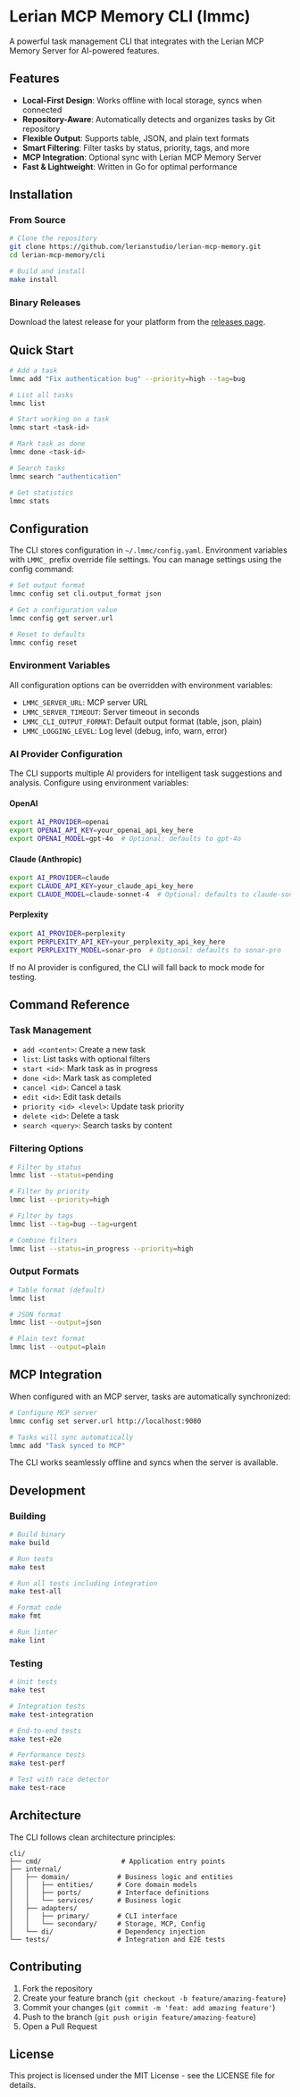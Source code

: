 # Lerian MCP Memory CLI (lmmc)

A powerful task management CLI that integrates with the Lerian MCP Memory Server for AI-powered features.

## Features

- **Local-First Design**: Works offline with local storage, syncs when connected
- **Repository-Aware**: Automatically detects and organizes tasks by Git repository
- **Flexible Output**: Supports table, JSON, and plain text formats
- **Smart Filtering**: Filter tasks by status, priority, tags, and more
- **MCP Integration**: Optional sync with Lerian MCP Memory Server
- **Fast & Lightweight**: Written in Go for optimal performance

## Installation

### From Source

```bash
# Clone the repository
git clone https://github.com/lerianstudio/lerian-mcp-memory.git
cd lerian-mcp-memory/cli

# Build and install
make install
```

### Binary Releases

Download the latest release for your platform from the [releases page](https://github.com/lerianstudio/lerian-mcp-memory/releases).

## Quick Start

```bash
# Add a task
lmmc add "Fix authentication bug" --priority=high --tag=bug

# List all tasks
lmmc list

# Start working on a task
lmmc start <task-id>

# Mark task as done
lmmc done <task-id>

# Search tasks
lmmc search "authentication"

# Get statistics
lmmc stats
```

## Configuration

The CLI stores configuration in `~/.lmmc/config.yaml`. Environment variables with `LMMC_` prefix override file settings. You can manage settings using the config command:

```bash
# Set output format
lmmc config set cli.output_format json

# Get a configuration value
lmmc config get server.url

# Reset to defaults
lmmc config reset
```

### Environment Variables

All configuration options can be overridden with environment variables:

- `LMMC_SERVER_URL`: MCP server URL
- `LMMC_SERVER_TIMEOUT`: Server timeout in seconds
- `LMMC_CLI_OUTPUT_FORMAT`: Default output format (table, json, plain)
- `LMMC_LOGGING_LEVEL`: Log level (debug, info, warn, error)

### AI Provider Configuration

The CLI supports multiple AI providers for intelligent task suggestions and analysis. Configure using environment variables:

#### OpenAI
```bash
export AI_PROVIDER=openai
export OPENAI_API_KEY=your_openai_api_key_here
export OPENAI_MODEL=gpt-4o  # Optional: defaults to gpt-4o
```

#### Claude (Anthropic)
```bash
export AI_PROVIDER=claude
export CLAUDE_API_KEY=your_claude_api_key_here
export CLAUDE_MODEL=claude-sonnet-4  # Optional: defaults to claude-sonnet-4
```

#### Perplexity
```bash
export AI_PROVIDER=perplexity
export PERPLEXITY_API_KEY=your_perplexity_api_key_here
export PERPLEXITY_MODEL=sonar-pro  # Optional: defaults to sonar-pro
```

If no AI provider is configured, the CLI will fall back to mock mode for testing.

## Command Reference

### Task Management

- `add <content>`: Create a new task
- `list`: List tasks with optional filters
- `start <id>`: Mark task as in progress
- `done <id>`: Mark task as completed
- `cancel <id>`: Cancel a task
- `edit <id>`: Edit task details
- `priority <id> <level>`: Update task priority
- `delete <id>`: Delete a task
- `search <query>`: Search tasks by content

### Filtering Options

```bash
# Filter by status
lmmc list --status=pending

# Filter by priority
lmmc list --priority=high

# Filter by tags
lmmc list --tag=bug --tag=urgent

# Combine filters
lmmc list --status=in_progress --priority=high
```

### Output Formats

```bash
# Table format (default)
lmmc list

# JSON format
lmmc list --output=json

# Plain text format
lmmc list --output=plain
```

## MCP Integration

When configured with an MCP server, tasks are automatically synchronized:

```bash
# Configure MCP server
lmmc config set server.url http://localhost:9080

# Tasks will sync automatically
lmmc add "Task synced to MCP"
```

The CLI works seamlessly offline and syncs when the server is available.

## Development

### Building

```bash
# Build binary
make build

# Run tests
make test

# Run all tests including integration
make test-all

# Format code
make fmt

# Run linter
make lint
```

### Testing

```bash
# Unit tests
make test

# Integration tests
make test-integration

# End-to-end tests
make test-e2e

# Performance tests
make test-perf

# Test with race detector
make test-race
```

## Architecture

The CLI follows clean architecture principles:

```
cli/
├── cmd/                    # Application entry points
├── internal/
│   ├── domain/            # Business logic and entities
│   │   ├── entities/      # Core domain models
│   │   ├── ports/         # Interface definitions
│   │   └── services/      # Business logic
│   ├── adapters/
│   │   ├── primary/       # CLI interface
│   │   └── secondary/     # Storage, MCP, Config
│   └── di/                # Dependency injection
└── tests/                 # Integration and E2E tests
```

## Contributing

1. Fork the repository
2. Create your feature branch (`git checkout -b feature/amazing-feature`)
3. Commit your changes (`git commit -m 'feat: add amazing feature'`)
4. Push to the branch (`git push origin feature/amazing-feature`)
5. Open a Pull Request

## License

This project is licensed under the MIT License - see the LICENSE file for details.